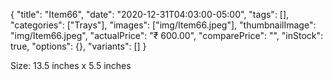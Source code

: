{
    "title": "Item66",
    "date": "2020-12-31T04:03:00-05:00",
    "tags": [],
    "categories": ["Trays"],
    "images": ["img/Item66.jpeg"],
    "thumbnailImage": "img/Item66.jpeg",
    "actualPrice": "₹ 600.00",
    "comparePrice": "",
    "inStock": true,
    "options": {},
    "variants": []
}


Size: 13.5 inches x 5.5 inches